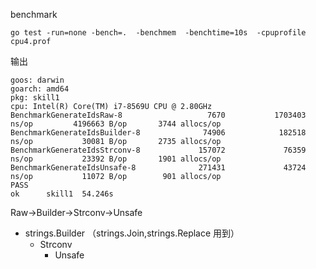 benchmark
```
go test -run=none -bench=.  -benchmem  -benchtime=10s  -cpuprofile cpu4.prof
```
输出
```
goos: darwin
goarch: amd64
pkg: skill1
cpu: Intel(R) Core(TM) i7-8569U CPU @ 2.80GHz
BenchmarkGenerateIdsRaw-8                   7670           1703403 ns/op         4196663 B/op       3744 allocs/op
BenchmarkGenerateIdsBuilder-8              74906            182518 ns/op           30081 B/op       2735 allocs/op
BenchmarkGenerateIdsStrconv-8             157072             76359 ns/op           23392 B/op       1901 allocs/op
BenchmarkGenerateIdsUnsafe-8              271431             43724 ns/op           11072 B/op        901 allocs/op
PASS
ok      skill1  54.246s

```
Raw->Builder->Strconv->Unsafe
* strings.Builder （strings.Join,strings.Replace 用到）
  * Strconv
    * Unsafe